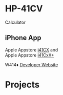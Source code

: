 # HP-41CV
Calculator

## iPhone App 
Apple Appstore [i41CX](https://apps.apple.com/de/app/i41cx/id292619450)  and   
Apple Appstore [i41CxX+](https://apps.apple.com/de/app/i41cx/id289068865)  

W414♦
[Developer Website](http://alsoftiphone.com/) 

# Projects

[]() 
[]() 
[]() 
[]() 

